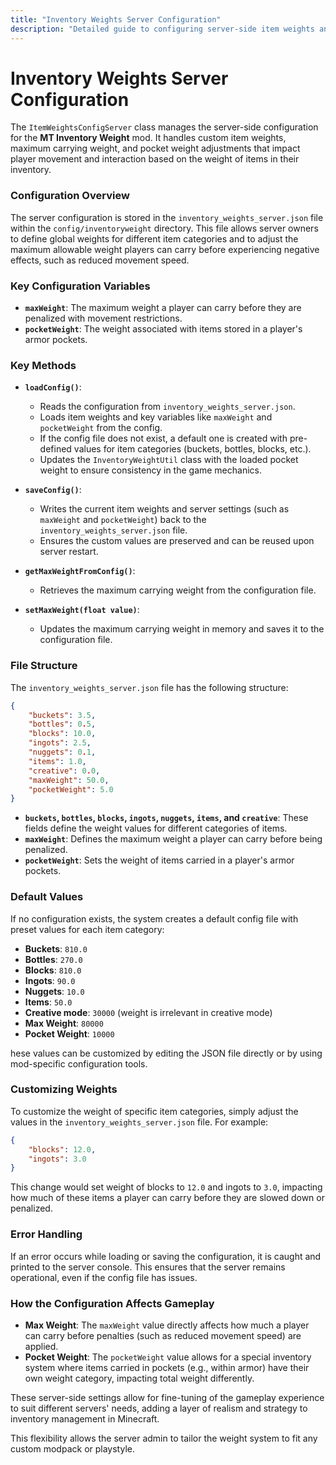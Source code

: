 ```yaml
---
title: "Inventory Weights Server Configuration"
description: "Detailed guide to configuring server-side item weights and settings in the MT Inventory Weight mod."
---
```


# **Inventory Weights Server Configuration**

The `ItemWeightsConfigServer` class manages the server-side configuration for the **MT Inventory Weight** mod. It handles custom item weights, maximum carrying weight, and pocket weight adjustments that impact player movement and interaction based on the weight of items in their inventory.

### **Configuration Overview**

The server configuration is stored in the `inventory_weights_server.json` file within the `config/inventoryweight` directory. This file allows server owners to define global weights for different item categories and to adjust the maximum allowable weight players can carry before experiencing negative effects, such as reduced movement speed.

### **Key Configuration Variables**

- **`maxWeight`**: The maximum weight a player can carry before they are penalized with movement restrictions.
- **`pocketWeight`**: The weight associated with items stored in a player's armor pockets.

### **Key Methods**

- **`loadConfig()`**:
    - Reads the configuration from `inventory_weights_server.json`.
    - Loads item weights and key variables like `maxWeight` and `pocketWeight` from the config.
    - If the config file does not exist, a default one is created with pre-defined values for item categories (buckets, bottles, blocks, etc.).
    - Updates the `InventoryWeightUtil` class with the loaded pocket weight to ensure consistency in the game mechanics.

- **`saveConfig()`**:
    - Writes the current item weights and server settings (such as `maxWeight` and `pocketWeight`) back to the `inventory_weights_server.json` file.
    - Ensures the custom values are preserved and can be reused upon server restart.

- **`getMaxWeightFromConfig()`**:
    - Retrieves the maximum carrying weight from the configuration file.

- **`setMaxWeight(float value)`**:
    - Updates the maximum carrying weight in memory and saves it to the configuration file.

### **File Structure**

The `inventory_weights_server.json` file has the following structure:

```json
{
    "buckets": 3.5,
    "bottles": 0.5,
    "blocks": 10.0,
    "ingots": 2.5,
    "nuggets": 0.1,
    "items": 1.0,
    "creative": 0.0,
    "maxWeight": 50.0,
    "pocketWeight": 5.0
}
```

*   **`buckets`, `bottles`, `blocks`, `ingots`, `nuggets`, `items`, and `creative`**: These fields define the weight values for different categories of items.
*   **`maxWeight`**: Defines the maximum weight a player can carry before being penalized.
*   **`pocketWeight`**: Sets the weight of items carried in a player's armor pockets.

### **Default Values**

If no configuration exists, the system creates a default config file with preset values for each item category:

*   **Buckets**: `810.0`
*   **Bottles**: `270.0`
*   **Blocks**: `810.0`
*   **Ingots**: `90.0`
*   **Nuggets**: `10.0`
*   **Items**: `50.0`
*   **Creative mode**: `30000` (weight is irrelevant in creative mode)
*   **Max Weight**: `80000`
*   **Pocket Weight**: `10000`

hese values can be customized by editing the JSON file directly or by using mod-specific configuration tools.

### **Customizing Weights**

To customize the weight of specific item categories, simply adjust the values in the `inventory_weights_server.json` file. For example:

```json
{
    "blocks": 12.0,
    "ingots": 3.0
}
```

This change would set weight of blocks to `12.0` and ingots to `3.0`, impacting how much of these items a player can carry before they are slowed down or penalized.

### **Error Handling**

If an error occurs while loading or saving the configuration, it is caught and printed to the server console. This ensures that the server remains operational, even if the config file has issues.

### **How the Configuration Affects Gameplay**

*   **Max Weight**: The `maxWeight` value directly affects how much a player can carry before penalties (such as reduced movement speed) are applied.
*   **Pocket Weight**: The `pocketWeight` value allows for a special inventory system where items carried in pockets (e.g., within armor) have their own weight category, impacting total weight differently.

These server-side settings allow for fine-tuning of the gameplay experience to suit different servers' needs, adding a layer of realism and strategy to inventory management in Minecraft.

This flexibility allows the server admin to tailor the weight system to fit any custom modpack or playstyle.